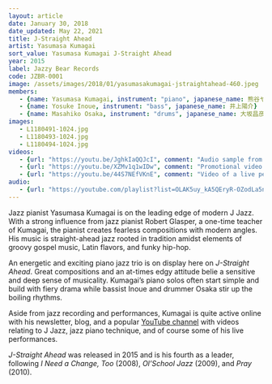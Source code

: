 ```yaml
---
layout: article
date: January 30, 2018
date_updated: May 22, 2021
title: J-Straight Ahead
artist: Yasumasa Kumagai
sort_value: Yasumasa Kumagai J-Straight Ahead
year: 2015
label: Jazzy Bear Records
code: JZBR-0001
image: /assets/images/2018/01/yasumasakumagai-jstraightahead-460.jpeg
members:
   - {name: Yasumasa Kumagai, instrument: "piano", japanese_name: 熊谷ヤスマサ, url: "https://yasumasakumagai.com/"}
   - {name: Yosuke Inoue, instrument: "bass", japanese_name: 井上陽介}
   - {name: Masahiko Osaka, instrument: "drums", japanese_name: 大坂昌彦}
images:
   - L1180491-1024.jpg
   - L1180493-1024.jpg
   - L1180494-1024.jpg
videos: 
   - {url: "https://youtu.be/JghkIaQQJcI", comment: "Audio sample from “Draft Beer”, the first track on this album"}
   - {url: "https://youtu.be/XZMv1q1wIDw", comment: "Promotional video of the track “Chill Out” from this release"}
   - {url: "https://youtu.be/44S7NEfVKnE", comment: "Video of a live performance of “Draft Beer” with Motoi Kanamori on bass and Akira Yamada on drums"}
audio:
   - {url: "https://youtube.com/playlist?list=OLAK5uy_kA5QEryR-OZodLa5n06VbByJUOrfIXQlY", comment: "The full album is also available on an online playlist at the time of this writing"} 
---
```

Jazz pianist Yasumasa Kumagai is on the leading edge of modern J Jazz. With a strong influence from jazz pianist Robert Glasper, a one-time teacher of Kumagai, the pianist creates fearless compositions with modern angles. His music is straight-ahead jazz rooted in tradition amidst elements of groovy gospel music, Latin flavors, and funky hip-hop.

An energetic and exciting piano jazz trio is on display here on *J-Straight Ahead*. Great compositions and an at-times edgy attitude belie a sensitive and deep sense of musicality. Kumagai’s piano solos often start simple and build with fiery drama while bassist Inoue and drummer Osaka stir up the boiling rhythms.

Aside from jazz recording and performances, Kumagai is quite active online with his newsletter, blog, and a popular [YouTube channel](https://www.youtube.com/channel/UCuotFA1CfYwAFYOMOd_n6hA) with videos relating to J Jazz, jazz piano technique, and of course some of his live performances.

*J-Straight Ahead* was released in 2015 and is his fourth as a leader, following *I Need a Change, Too* (2008), *Ol’School Jazz* (2009), and *Pray* (2010).

